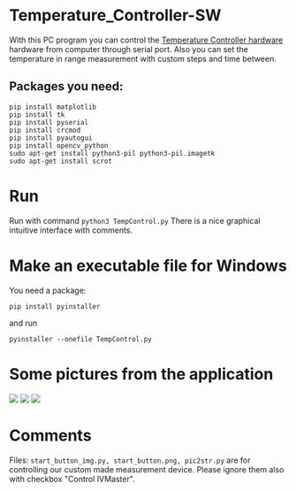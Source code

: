 # Temperature_Controller-SW

With this PC program you can control the [Temperature Controller hardware](https://github.com/norbertg1/Temperature_Controller-HW) hardware from computer through serial port. 
Also you can set the temperature in range measurement with custom steps and time between.

## Packages you need:
``` 
pip install matplotlib
pip install tk
pip install pyserial
pip install crcmod
pip install pyautogui
pip install opencv_python
sudo apt-get install python3-pil python3-pil.imagetk
sudo apt-get install scrot
``` 
# Run 
Run with command ``` python3 TempControl.py ``` 
There is a nice graphical intuitive interface with comments.

# Make an executable file for Windows

You need a package: 

```pip install pyinstaller```

and run 

```pyinstaller --onefile TempControl.py```

# Some pictures from the application

<img src="img/Temperature Controller.jpg" alt=" ">


<img src="img/MeasureRange.jpg" alt=" "> 
<img src="img/Settings.jpg" alt=" "> 



# Comments

Files: ```start_button_img.py, start_button.png, pic2str.py``` are for controlling our custom made measurement device. Please ignore them also with checkbox "Control IVMaster".
